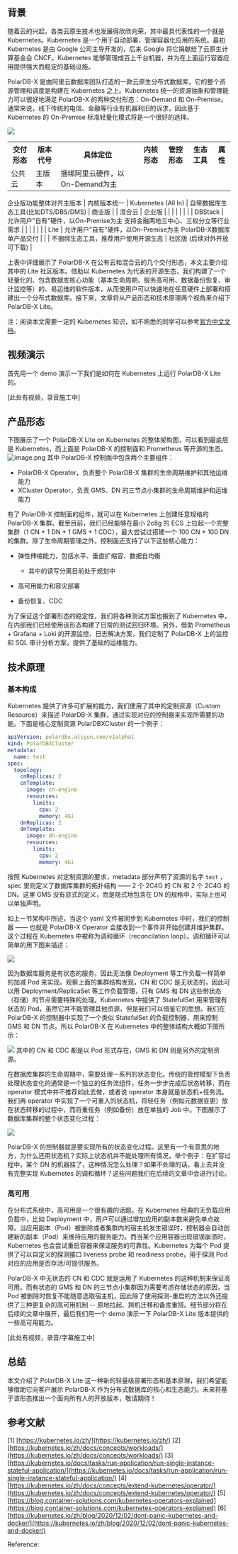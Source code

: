 ## 背景

随着云的兴起，各类云原生技术也发展得欣欣向荣，其中最具代表性的一个就是 Kubernetes。Kubernetes 是一个用于自动部署、管理容器化应用的系统。最初 Kubernetes 是由 Google 公司主导开发的，后来 Google 将它捐献给了云原生计算基金会 CNCF。Kubernetes 能够管理成百上千台机器，并为在上面运行容器应用提供强大而稳定的基础设施。

PolarDB-X 是由阿里云数据库团队打造的一款云原生分布式数据库，它的整个资源管理和调度是构建在 Kubernetes 之上。Kubernetes 统一的资源抽象和管理能力可以很好地满足 PolarDB-X 的两种交付形态：On-Demand 和 On-Premise。通常来说，线下传统的电信、金融等行业有机器利旧的诉求，因此基于 Kubernetes 的 On-Premise 标准轻量化模式将是一个很好的选择。

![](https://cdn.jsdelivr.net/gh/fuyufjh/md2zhihu@_md2zhihu_Downloads_40b3de68/zhihu/pok/1623461633681-05cc93cd-cb78-493f-8b3f-25e37eecbfa1.png)

<table>
<tr class="header">
<th>交付形态</th>
<th>版本代号</th>
<th>具体定位</th>
<th>内核形态</th>
<th>管控形态</th>
<th>生态工具</th>
<th>属性</th>
</tr>
<tr class="odd">
<td>公共云</td>
<td>主版本</td>
<td>捆绑阿里云硬件，以On-Demand为主</td>
<td></td>
<td></td>
<td></td>
<td></td>
</tr>
</table>

企业版功能整体对齐主版本 | 内核版本统一 | Kubernetes
(All In) | 自带数据库生态工具(比如DTS/DBS/DMS) | 商业版 |
| 混合云 | 企业版 |  |  |  |  |  |
|  | DBStack | 允许用户"自有"硬件，以On-Premise为主
支持金融两地三中心、三权分立等行业需求 |  |  |  |  |
|  | Lite | 允许用户"自有"硬件，以On-Premise为主
PolarDB-X数据库单产品交付 |  |  | 不捆绑生态工具，推荐用户使用开源生态 | 社区版
(后续对外开放可下载) |

上表中详细展示了 PolarDB-X 在公有云和混合云的几个交付形态，本文主要介绍其中的 Lite 社区版本。借助以 Kubernetes 为代表的开源生态，我们构建了一个轻量化的、包含数据库核心功能（基本生命周期、服务高可用、数据备份恢复、审计监控等）的、易运维的软件版本，从而使用户可以快速地在任意硬件上部署和搭建出一个分布式数据库。接下来，文章将从产品形态和技术原理两个视角来介绍下 PolarDB-X Lite。

注：阅读本文需要一定的 Kubernetes 知识，如不熟悉的同学可以参考[官方中文文档](https://kubernetes.io/zh/docs/home/)。

## 视频演示

首先用一个 demo 演示一下我们是如何在 Kubernetes 上运行 PolarDB-X Lite 的。

[此处有视频，录音施工中]

## 产品形态

下图展示了一个 PolarDB-X Lite on Kubernetes 的整体架构图，可以看到最底层是 Kubernetes，而上面是 PolarDB-X 的控制面和 Prometheus 等开源的生态。
![image.png](https://cdn.jsdelivr.net/gh/fuyufjh/md2zhihu@_md2zhihu_Downloads_40b3de68/zhihu/pok/1624244441766-6c386c19-4c41-4bee-a7d8-e273dc0c461b.png)
其中 PolarDB-X 控制面中包含两个主要组件：

-   PolarDB-X Operator，负责整个 PolarDB-X 集群的生命周期维护和其他运维能力
-   XCluster Operator，负责 GMS、DN 的三节点小集群的生命周期维护和运维能力

有了 PolarDB-X 控制面的组件，就可以在 Kubernetes 上创建任意规格的 PolarDB-X 集群。截至目前，我们已经能够在最小 2c8g 的 ECS 上拉起一个完整集群（1 CN + 1 DN + 1 GMS + 1 CDC），最大尝试过搭建一个 100 CN + 100 DN 的集群。除了生命周期管理之外，控制面还支持了以下这些核心能力：

-   弹性伸缩能力，包括水平、垂直扩缩容、数据自均衡
    -   其中的读写分离目前处于规划中

-   高可用能力和容灾部署
-   备份恢复、CDC

为了保证这个部署形态的稳定性，我们将各种测试方案也搬到了 Kubernetes 中，在内部我们已经使用该形态构建了日常的测试回归环境。另外，借助 Prometheus + Grafana + Loki 的开源监控、日志解决方案，我们定制了 PolarDB-X 上的监控和 SQL 审计分析方案，提供了基础的运维能力。

## 技术原理

### 基本构成

Kubernetes 提供了许多可扩展的能力，我们使用了其中的定制资源（Custom Resource）来描述 PolarDB-X 集群，通过实现对应的控制器来实现所需要的功能。下面是核心定制资源 PolarDBXCluster 的一个例子：

```yaml
apiVersion: polardbx.aliyun.com/v1alpha1
kind: PolarDBXCluster
metadata:
  name: test
spec:
  topology:
    cnReplicas: 2
    cnTemplate:
      image: cn-engine
      resources:
        limits:
          cpu: 2
          memory: 4Gi
    dnReplicas: 2
    dnTemplate:
      image: dn-engine
      resources:
        limits:
          cpu: 2
          memory: 4Gi
```

按照 Kubernetes 对定制资源的要求，metadata 部分声明了资源的名字 `test` ，spec 里则定义了数据库集群的拓扑结构 —— 2 个 2C4G 的 CN 和 2 个 2C4G 的 DN。这里 GMS 没有显式的定义，而是隐式地包含在 DN 的规格中，实际上也可以单独声明。

如上一节架构中所述，当这个 yaml 文件被同步到 Kubernetes 中时，我们的控制器 —— 也就是 PolarDB-X Operator 会接收到一个事件并开始创建并维护集群。这个过程在 Kubernetes 中被称为调和循环（reconcilation loop）。调和循环可以简单的用下图来描述：

![](https://cdn.jsdelivr.net/gh/fuyufjh/md2zhihu@_md2zhihu_Downloads_40b3de68/zhihu/pok/1623390241225-c31f48a5-987b-4761-bdf6-5bd9e3804c79.png)

因为数据库服务是有状态的服务，因此无法像 Deployment 等工作负载一样简单的加减 Pod 来实现。观察上面的集群结构发现，CN 和 CDC 是无状态的，因此可以用 Deployment/ReplicaSet 等工作负载管理，只有 GMS 和 DN 这些带状态（存储）的节点需要特殊的处理。Kubernetes 中提供了 StatefulSet 用来管理有状态的 Pod，虽然它并不能管理其他资源，但是我们可以借鉴它的思想。我们在 PolarDB-X 的控制器中实现了一个类似 StatefulSet 的负载控制器，用来控制 GMS 和 DN 节点。所以 PolarDB-X 在 Kubernetes 中的整体结构大概如下图所示：

![](https://cdn.jsdelivr.net/gh/fuyufjh/md2zhihu@_md2zhihu_Downloads_40b3de68/zhihu/pok/1623396025705-97396c19-39b5-4290-b97f-4247f2a40838.png)
其中的 CN 和 CDC 都是以 Pod 形式存在，GMS 和 DN 则是另外的定制资源。

在数据库集群的生命周期中，需要处理一系列的状态变化。传统的管控模型下负责处理状态变化的通常是一个独立的任务流组件，任务一步步完成后状态转移，而在 operator 模式中并不推荐如此去做，或者说 operator 本身就是状态机+任务流。我们再 operator 中实现了一个可重入的状态机，将轻任务（例如元数据变更）放在状态转移的过程中，而将重任务（例如备份）放在单独的 Job 中。下图展示了数据库集群的整个状态变化过程：

![](https://cdn.jsdelivr.net/gh/fuyufjh/md2zhihu@_md2zhihu_Downloads_40b3de68/zhihu/pok/1623395801290-b1afed62-b6f2-4ac5-ba6d-76f994490572.png)

PolarDB-X 的控制器就是要实现所有的状态变化过程。这里有一个有意思的地方，为什么还用状态机？实际上状态机并不能处理所有情况，举个例子：在扩容过程中，某个 DN 的机器挂了，这种情况怎么处理？如果不处理的话，看上去并没有完整实现 Kubernetes 的调和循环？这些问题我们在后续的文章中会进行讨论。

### 高可用

在分布式系统中，高可用是一个很有趣的话题。在 Kubernetes 经典的无负载应用负载中，比如 Deployment 中，用户可以通过增加应用的副本数来避免单点故障。当应用副本（Pod）被删除或者集群内的宿主机发生错误时，控制器会自动创建新的副本（Pod）来维持应用的服务能力。而当某个应用容器出现错误崩溃时，Kubernetes 也会尝试重启容器来保证服务的可靠性。Kubernetes 为每个 Pod 提供了可以自定义的探测接口 liveness probe 和 readiness probe，用于探测 Pod 对应的应用是否存活/可提供服务。

PolarDB-X 中无状态的 CN 和 CDC 就是运用了 Kubernetes 的这种机制来保证高可用。而有状态的 GMS 和 DN 的三节点小集群因为需要考虑存储状态的原因，当 Pod 被删除时恢复不能随意选取宿主机，因此除了使用探测-重启的方法以外还提供了三种更复杂的高可用机制 -- 原地拉起、跨机迁移和备库重搭。细节部分将在后续的文章中展开，最后我们用一个 demo 演示一下 PolarDB-X Lite 版本提供的一些高可用能力。

[此处有视频，录音/字幕施工中]

## 总结

本文介绍了 PolarDB-X Lite 这一种新的轻量级部署形态和基本原理，我们希望能够借助它向客户展示 PolarDB-X 作为分布式数据库的核心和生态能力。未来将基于该形态推出一个面向所有人的开放版本，敬请期待！

## 参考文献

[1] [https://kubernetes.io/zh/](https://kubernetes.io/zh/)
[2] [https://kubernetes.io/zh/docs/concepts/workloads/](https://kubernetes.io/zh/docs/concepts/workloads/)
[3] [https://kubernetes.io/docs/tasks/run-application/run-single-instance-stateful-application/](https://kubernetes.io/docs/tasks/run-application/run-single-instance-stateful-application/)
[4] [https://kubernetes.io/zh/docs/concepts/extend-kubernetes/operator/](https://kubernetes.io/zh/docs/concepts/extend-kubernetes/operator/)
[5] [https://blog.container-solutions.com/kubernetes-operators-explained](https://blog.container-solutions.com/kubernetes-operators-explained)
[6] [https://kubernetes.io/zh/blog/2020/12/02/dont-panic-kubernetes-and-docker/](https://kubernetes.io/zh/blog/2020/12/02/dont-panic-kubernetes-and-docker/)



Reference:

